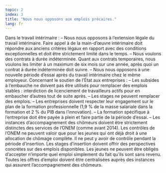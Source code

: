```yaml
---
topic: 2
index: 3
title: "Nous nous opposons aux emplois précaires."
lang: fr
---
```

Dans le travail intérimaire :
– Nous nous opposons à l’extension légale du travail intérimaire. Faire appel
à de la main-d’œuvre intérimaire doit répondre aux anciens critères légaux en
rapport avec des conditions exceptionnelles et doit être strictement limité
dans le temps.
– Nous voulons des contrats à durée indéterminée. Quant aux contrats
temporaires, nous voulons les limiter à un maximum de six mois sur une année,
après quoi un contrat à durée indéterminée doit suivre.
– Nous nous opposons à une nouvelle période d’essai après du travail
intérimaire chez le même employeur.
Concernant le soutien de l’État aux entreprises :
– Les subsides à l’embauche ne doivent pas être utilisés pour remplacer des
emplois stables : interdiction de licenciement de travailleurs actifs pour en
embaucher d’autres tout de suite après.
– Les stages ne peuvent remplacer des emplois.
– Les entreprises doivent respecter leur engagement sur le plan de la
formation professionnelle (1,9 % de la masse salariale dans la formation et 2
% du PIB dans l’innovation).
– La formation spécifique à l’entreprise doit être payée à plein et faire
partie de la période d’essai.
– Les instances d’accompagnement des chômeurs doivent être strictement
distinctes des services de l’ONEM (comme avant 2014). Les contrôles de l’ONEM
ne peuvent valoir que pour les jeunes qui ont déjà droit à une allocation de
chômage complète. Il ne peut y avoir de contrôle pendant la période
d’insertion. Les stages d’insertion doivent offrir des perspectives concrètes
sur des emplois disponibles. Les jeunes ne peuvent être obligés d’accepter
n’importe quel emploi simplement du fait qu’ils sont sans revenu. Toutes les
offres d’emploi doivent être centralisées auprès des instances qui assurent
l’accompagnement des chômeurs.

